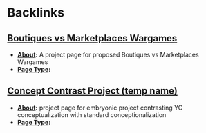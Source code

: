 
# Backlinks
## [Boutiques vs Marketplaces Wargames](<Boutiques vs Marketplaces Wargames.md>)
- **[About](<About.md>):** A project page for proposed Boutiques vs Marketplaces Wargames
- **[Page Type](<Page Type.md>):**

## [Concept Contrast Project (temp name)](<Concept Contrast Project (temp name).md>)
- **[About](<About.md>):** project page for embryonic project contrasting YC conceptualization with standard conceptionalization
- **[Page Type](<Page Type.md>):**

